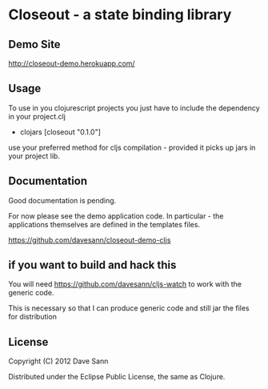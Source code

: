 # Closeout - a state binding library

## Demo Site

http://closeout-demo.herokuapp.com/


## Usage

To use in you clojurescript projects you just have to include the dependency in 
your project.clj

* clojars [closeout "0.1.0"]

use your preferred method for cljs compilation - provided it picks up jars 
in your project lib.


## Documentation 

Good documentation is pending.

For now please see the demo application code.
In particular - the applications themselves are defined in the templates 
files.

https://github.com/davesann/closeout-demo-cljs

## if you want to build and hack this

You will need https://github.com/davesann/cljs-watch to work with the generic code.

This is necessary so that I can produce generic code and 
still jar the files for distribution 


## License

Copyright (C) 2012 Dave Sann

Distributed under the Eclipse Public License, the same as Clojure.


